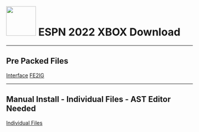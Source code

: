 # <img width="80" src="https://github.com/dylanhale/ScorebugMods/blob/main/assets/images/ESPN20-22.png"> ESPN 2022 XBOX Download
---------
## Pre Packed Files
[Interface](https://www.mediafire.com/file/uwifu6nzldhkbq7/qkl_interface.ast)
[FE2IG](https://www.mediafire.com/file/3kutjjgwrkrf8lv/qkl_fe2ig.ast)


---------
## Manual Install - Individual Files - AST Editor Needed
[Individual Files](https://www.mediafire.com/file/jnawhxt1pxvdl8y/ESPN22-Xbox-V20.zip)
